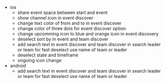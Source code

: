 - ios
	- share event space between start and event
	- show channel icon in event discover
	- change text color of from and to in event discover
	- change color of three dots for event discover option
	- change upcomming icon to blue and orange icon in event discovery
	- deselect sort by in event and team discover
	- add search text in event discover and team discover in search leader or team for fast deselect use name of team or leader
	- deselect state and timeframe
	- ongoing icon change 
- android 
	- add search text in event discover and team discover in search leader or team for fast deselect use name of team or leader